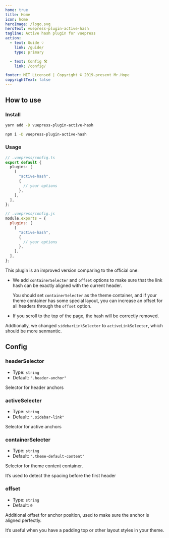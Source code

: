```yaml
---
home: true
title: Home
icon: home
heroImage: /logo.svg
heroText: vuepress-plugin-active-hash
tagline: Active hash plugin for vuepress
action:
  - text: Guide 💡
    link: /guide/
    type: primary

  - text: Config 🛠
    link: /config/

footer: MIT Licensed | Copyright © 2019-present Mr.Hope
copyrightText: false
---
```


## How to use

### Install

<CodeGroup>
<CodeGroupItem title="yarn">

```bash
yarn add -D vuepress-plugin-active-hash
```

</CodeGroupItem>

<CodeGroupItem title="npm">

```bash
npm i -D vuepress-plugin-active-hash
```

</CodeGroupItem>
</CodeGroup>

### Usage

<CodeGroup>
<CodeGroupItem title="ts">

```ts
// .vuepress/config.ts
export default {
  plugins: [
    [
      "active-hash",
      {
        // your options
      },
    ],
  ],
};
```

</CodeGroupItem>

<CodeGroupItem title="js">

```js
// .vuepress/config.js
module.exports = {
  plugins: [
    [
      "active-hash",
      {
        // your options
      },
    ],
  ],
};
```

</CodeGroupItem>
</CodeGroup>

This plugin is an improved version comparing to the official one:

- We add `containerSelecter` and `offset` options to make sure that the link hash can be exactly aligned with the current header.

  You should set `containerSelecter` as the theme container, and if your theme container has some special layout, you can increase an offset for all headers through the `offset` option.

- If you scroll to the top of the page, the hash will be correctly removed.

Addtionally, we changed `sidebarLinkSelector` to `activeLinkSelecter`, which should be more senmantic.

## Config

### headerSelector

- Type: `string`
- Default: `".header-anchor"`

Selector for header anchors

### activeSelecter

- Type: `string`
- Default: `".sidebar-link"`

Selector for active anchors

### containerSelecter

- Type: `string`
- Default: `".theme-default-content"`

Selector for theme content container.

It’s used to detect the spacing before the first header

### offset

- Type: `string`
- Default: `0`

Additional offset for anchor position, used to make sure the anchor is aligned perfectly.

It’s useful when you have a padding top or other layout styles in your theme.
